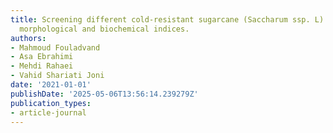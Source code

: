 ```yaml
---
title: Screening different cold-resistant sugarcane (Saccharum ssp. L) genotypes using
  morphological and biochemical indices.
authors:
- Mahmoud Fouladvand
- Asa Ebrahimi
- Mehdi Rahaei
- Vahid Shariati Joni
date: '2021-01-01'
publishDate: '2025-05-06T13:56:14.239279Z'
publication_types:
- article-journal
---
```

